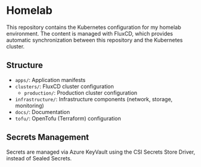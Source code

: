# Homelab

This repository contains the Kubernetes configuration for my homelab environment. The content is managed with FluxCD, which provides automatic synchronization between this repository and the Kubernetes cluster.

## Structure

- `apps/`: Application manifests
- `clusters/`: FluxCD cluster configuration
  - `production/`: Production cluster configuration
- `infrastructure/`: Infrastructure components (network, storage, monitoring)
- `docs/`: Documentation
- `tofu/`: OpenTofu (Terraform) configuration

## Secrets Management

Secrets are managed via Azure KeyVault using the CSI Secrets Store Driver, instead of Sealed Secrets.
